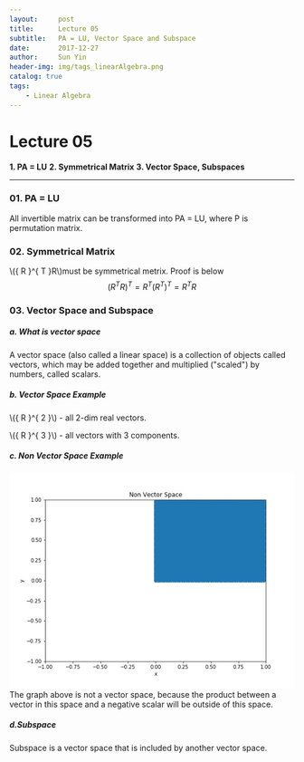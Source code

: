 ```yaml
---
layout:     post
title:      Lecture 05
subtitle:   PA = LU, Vector Space and Subspace
date:       2017-12-27
author:     Sun Yin
header-img: img/tags_linearAlgebra.png
catalog: true
tags:
    - Linear Algebra
---
```


# Lecture 05
**1. PA = LU**
**2. Symmetrical Matrix**
**3. Vector Space, Subspaces**

---
### 01. PA = LU
All invertible matrix can be transformed into PA = LU, where P is permutation matrix.

###  02. Symmetrical Matrix
\\({ R }^{ T }R\\)must be symmetrical metrix. Proof is below
$$
{ ({ R }^{ T }R) }^{ T }={ R }^{ T }{ ({ R }^{ T }) }^{ T }={ R }^{ T }R
$$
### 03. Vector Space and Subspace
##### a. What is vector space
A vector space (also called a linear space) is a collection of objects called vectors, which may be added together and multiplied ("scaled") by numbers, called scalars. 
##### b. Vector Space Example
\\({ R }^{ 2 }\\) - all 2-dim real vectors.

\\({ R }^{ 3 }\\) - all vectors with 3 components.
  
##### c. Non Vector Space Example
![](img/01.jpg)
The graph above is not a vector space, because the product between a vector in this space and a negative scalar will be outside of this space.

#####  d.Subspace
Subspace is a vector space that is included by another vector space.
